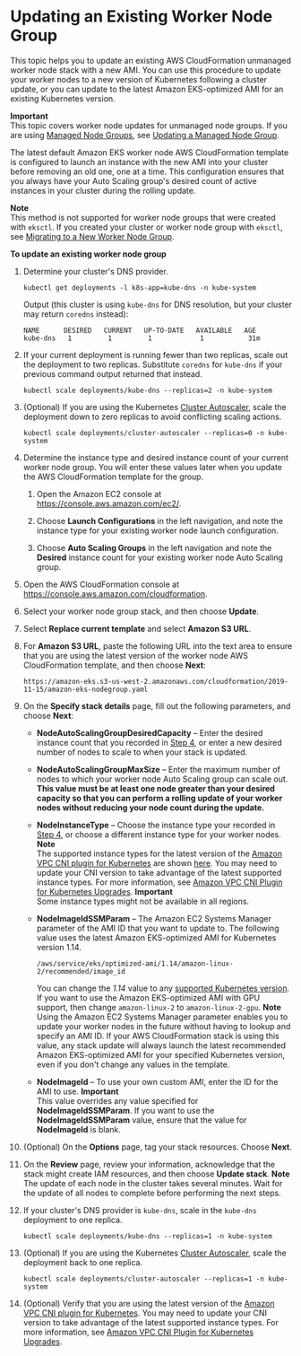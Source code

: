 # Updating an Existing Worker Node Group<a name="update-stack"></a>

This topic helps you to update an existing AWS CloudFormation unmanaged worker node stack with a new AMI\. You can use this procedure to update your worker nodes to a new version of Kubernetes following a cluster update, or you can update to the latest Amazon EKS\-optimized AMI for an existing Kubernetes version\.

**Important**  
This topic covers worker node updates for unmanaged node groups\. If you are using [Managed Node Groups](managed-node-groups.md), see [Updating a Managed Node Group](update-managed-node-group.md)\.

The latest default Amazon EKS worker node AWS CloudFormation template is configured to launch an instance with the new AMI into your cluster before removing an old one, one at a time\. This configuration ensures that you always have your Auto Scaling group's desired count of active instances in your cluster during the rolling update\.

**Note**  
This method is not supported for worker node groups that were created with `eksctl`\. If you created your cluster or worker node group with `eksctl`, see [Migrating to a New Worker Node Group](migrate-stack.md)\.

**To update an existing worker node group**

1. Determine your cluster's DNS provider\.

   ```
   kubectl get deployments -l k8s-app=kube-dns -n kube-system
   ```

   Output \(this cluster is using `kube-dns` for DNS resolution, but your cluster may return `coredns` instead\):

   ```
   NAME      DESIRED   CURRENT   UP-TO-DATE   AVAILABLE   AGE
   kube-dns   1         1         1            1           31m
   ```

1. If your current deployment is running fewer than two replicas, scale out the deployment to two replicas\. Substitute `coredns` for `kube-dns` if your previous command output returned that instead\.

   ```
   kubectl scale deployments/kube-dns --replicas=2 -n kube-system
   ```

1. \(Optional\) If you are using the Kubernetes [Cluster Autoscaler](https://github.com/kubernetes/autoscaler/tree/master/cluster-autoscaler), scale the deployment down to zero replicas to avoid conflicting scaling actions\.

   ```
   kubectl scale deployments/cluster-autoscaler --replicas=0 -n kube-system
   ```

1. <a name="existing-woker-settings-step"></a>Determine the instance type and desired instance count of your current worker node group\. You will enter these values later when you update the AWS CloudFormation template for the group\.

   1. Open the Amazon EC2 console at [https://console\.aws\.amazon\.com/ec2/](https://console.aws.amazon.com/ec2/)\.

   1. Choose **Launch Configurations** in the left navigation, and note the instance type for your existing worker node launch configuration\.

   1. Choose **Auto Scaling Groups** in the left navigation and note the **Desired** instance count for your existing worker node Auto Scaling group\.

1. Open the AWS CloudFormation console at [https://console\.aws\.amazon\.com/cloudformation](https://console.aws.amazon.com/cloudformation/)\.

1. Select your worker node group stack, and then choose **Update**\.

1. Select **Replace current template** and select **Amazon S3 URL**\.

1. For **Amazon S3 URL**, paste the following URL into the text area to ensure that you are using the latest version of the worker node AWS CloudFormation template, and then choose **Next**:

   ```
   https://amazon-eks.s3-us-west-2.amazonaws.com/cloudformation/2019-11-15/amazon-eks-nodegroup.yaml
   ```

1. On the **Specify stack details** page, fill out the following parameters, and choose **Next**:
   + **NodeAutoScalingGroupDesiredCapacity** – Enter the desired instance count that you recorded in [Step 4](#existing-woker-settings-step), or enter a new desired number of nodes to scale to when your stack is updated\.
   + **NodeAutoScalingGroupMaxSize** – Enter the maximum number of nodes to which your worker node Auto Scaling group can scale out\. **This value must be at least one node greater than your desired capacity so that you can perform a rolling update of your worker nodes without reducing your node count during the update\.**
   + **NodeInstanceType** – Choose the instance type your recorded in [Step 4](#existing-woker-settings-step), or choose a different instance type for your worker nodes\.
**Note**  
The supported instance types for the latest version of the [Amazon VPC CNI plugin for Kubernetes](https://github.com/aws/amazon-vpc-cni-k8s) are shown [here](https://github.com/aws/amazon-vpc-cni-k8s/blob/release-1.5/pkg/awsutils/vpc_ip_resource_limit.go)\. You may need to update your CNI version to take advantage of the latest supported instance types\. For more information, see [Amazon VPC CNI Plugin for Kubernetes Upgrades](cni-upgrades.md)\.
**Important**  
Some instance types might not be available in all regions\.
   + **NodeImageIdSSMParam** – The Amazon EC2 Systems Manager parameter of the AMI ID that you want to update to\. The following value uses the latest Amazon EKS\-optimized AMI for Kubernetes version 1\.14\.

     ```
     /aws/service/eks/optimized-ami/1.14/amazon-linux-2/recommended/image_id
     ```

     You can change the *1\.14* value to any [supported Kubernetes version](platform-versions.md)\. If you want to use the Amazon EKS\-optimized AMI with GPU support, then change `amazon-linux-2` to `amazon-linux-2-gpu`\.
**Note**  
Using the Amazon EC2 Systems Manager parameter enables you to update your worker nodes in the future without having to lookup and specify an AMI ID\. If your AWS CloudFormation stack is using this value, any stack update will always launch the latest recommended Amazon EKS\-optimized AMI for your specified Kubernetes version, even if you don't change any values in the template\.
   + **NodeImageId** – To use your own custom AMI, enter the ID for the AMI to use\.
**Important**  
This value overrides any value specified for **NodeImageIdSSMParam**\. If you want to use the **NodeImageIdSSMParam** value, ensure that the value for **NodeImageId** is blank\.

1. \(Optional\) On the **Options** page, tag your stack resources\. Choose **Next**\.

1. On the **Review** page, review your information, acknowledge that the stack might create IAM resources, and then choose **Update stack**\.
**Note**  
The update of each node in the cluster takes several minutes\. Wait for the update of all nodes to complete before performing the next steps\.

1. If your cluster's DNS provider is `kube-dns`, scale in the `kube-dns` deployment to one replica\.

   ```
   kubectl scale deployments/kube-dns --replicas=1 -n kube-system
   ```

1. \(Optional\) If you are using the Kubernetes [Cluster Autoscaler](https://github.com/kubernetes/autoscaler/tree/master/cluster-autoscaler), scale the deployment back to one replica\.

   ```
   kubectl scale deployments/cluster-autoscaler --replicas=1 -n kube-system
   ```

1. \(Optional\) Verify that you are using the latest version of the [Amazon VPC CNI plugin for Kubernetes](https://github.com/aws/amazon-vpc-cni-k8s)\. You may need to update your CNI version to take advantage of the latest supported instance types\. For more information, see [Amazon VPC CNI Plugin for Kubernetes Upgrades](cni-upgrades.md)\.